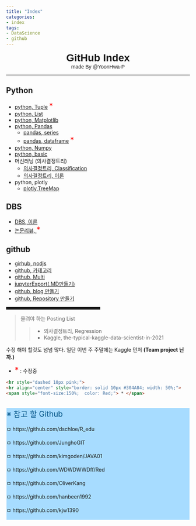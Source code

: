 ```yaml
---
title: "Index"
categories:
- index
tags: 
- DataScience
- github
---
```


<center style="font-size:200%; font-family:Hiragino Kaku Gothic Pro, sans-serif">
<b>GitHub Index</b></center>

<center style="font-size:100%; font-family:Hiragino Kaku Gothic Pro, sans-serif"> 
made By @YoonHwa-P</center>




<span style="font-size:150%;  color: Red;"></span>
<hr style="dashed; 10px; pink;">

## Python
 * [python, Tuple](https://yoonhwa-p.github.io/2021/11/05/Python_tuple/) <span style="font-size:150%;  color: Red;">*</span>
 * [python, List](https://yoonhwa-p.github.io/2021/11/05/Python_List/)
 * [python, Matplotlib](https://yoonhwa-p.github.io/2021/11/03/Visualiztion__python/)
 * [python, Pandas](https://yoonhwa-p.github.io/2021/11/02/Pandas/)
   * [pandas, series](https://yoonhwa-p.github.io/2021/11/06/series(pandas)/)
   * [pandas, dataframe](https://yoonhwa-p.github.io/2021/11/06/dataFrame(pandas)/) <span style="font-size:150%;  color: Red;">*</span>
 * [python, Numpy](https://yoonhwa-p.github.io/2021/11/01/Numpy/)
 * [python, basic](https://yoonhwa-p.github.io/2021/11/02/ch2_python_basic/)
 * 머신러닝 (의사결정트리)
   * [의사결정트리, Classification](https://yoonhwa-p.github.io/2021/11/04/DecisionTreeClassifier/)
   * [의사결정트리, 이론](https://yoonhwa-p.github.io/2021/11/04/machineLearning_basic/)
 * python, plotly
   * [plotly,TreeMap](https://yoonhwa-p.github.io/2021/11/08/Kgg_plotly_treemap/)
 
## DBS
 * [DBS, 이론](https://yoonhwa-p.github.io/2021/11/04/BDS/)
 * [논문리뷰, ](https://yoonhwa-p.github.io/2021/11/03/bearSoup_Review/) <span style="font-size:150%;  color: Red;">*</span>
## github
 * [girhub, nodjs](https://yoonhwa-p.github.io/2021/11/04/nodjs/)
 * [github, 카테고리](https://yoonhwa-p.github.io/2021/11/04/categories/)
 * [github, Multi](https://yoonhwa-p.github.io/2021/11/02/gitHub_multi/)
 * [jupyterExport(.MD만들기)](https://yoonhwa-p.github.io/2021/11/01/GC_Upload_GH/)
 * [github, blog 만들기](https://yoonhwa-p.github.io/2021/10/29/Make_gitHub/)
 * [github, Repository 만들기](https://yoonhwa-p.github.io/2021/10/28/make_NewRepository/)
 

<hr align="center" style="border: solid; 10px; #304A84; width: 50%;">

> 올려야 하는 Posting List   <br>
>> - 의사결정트리, Regression <br>
>> - Kaggle, the-typical-kaggle-data-scientist-in-2021

수정 해야 할것도 넘넘 많다. 
일단 이번 주 주말에는 Kaggle 먼저 **(Team project 닌까.)**





* <span style="font-size:150%;  color: Red;">*</span> : 수정중


```html
<hr style="dashed 10px pink;">
<hr align="center" style="border: solid 10px #304A84; width: 50%;">
<span style="font-size:150%;  color: Red;"> * </span> 
```


<br>
<div style = "margin: 1px ; background-color: #A7DCFF">
<span style="font-size:150%;  color: #045488;"> ※ 참고 할 Github</span> <br><br>
ㅁ https://github.com/dschloe/R_edu <br><br>
ㅁ https://github.com/JunghoGIT  <br><br>
ㅁ https://github.com/kimgoden/JAVA01  <br><br>
ㅁ https://github.com/WDWDWWDff/Red  <br><br>
ㅁ https://github.com/OliverKang  <br><br>
ㅁ https://github.com/hanbeen1992  <br><br>
ㅁ https://github.com/kjw1390 <br><br>  </div> 